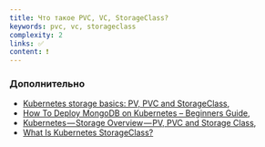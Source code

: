 ```yaml
---
title: Что такое PVC, VC, StorageClass?
keywords: pvc, vc, storageclass
complexity: 2
links: ✅
content: ❗
---
```


### Дополнительно
- [Kubernetes storage basics: PV, PVC and StorageClass](https://blog.mayadata.io/kubernetes-storage-basics-pv-pvc-and-storageclass),
- [How To Deploy MongoDB on Kubernetes – Beginners Guide](https://devopscube.com/deploy-mongodb-kubernetes/?utm_source=pocket_mylist),
- [Kubernetes — Storage Overview — PV, PVC and Storage Class](https://getpocket.com/read/3430977247),
- [What Is Kubernetes StorageClass?](https://cloud.netapp.com/blog/cvo-blg-kubernetes-storageclass-concepts-and-common-operations)
